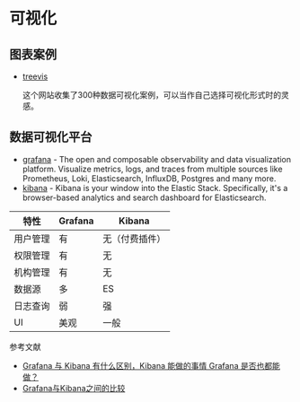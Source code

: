 # 可视化

## 图表案例

- [treevis](https://treevis.net/#Li2020a)

    这个网站收集了300种数据可视化案例，可以当作自己选择可视化形式时的灵感。

## 数据可视化平台

- [grafana](https://github.com/grafana) - The open and composable observability and data visualization platform. Visualize metrics, logs, and traces from multiple sources like Prometheus, Loki, Elasticsearch, InfluxDB, Postgres and many more.
- [kibana](https://github.com/elastic/kibana) - Kibana is your window into the Elastic Stack. Specifically, it's a browser-based analytics and search dashboard for Elasticsearch.

| 特性 | Grafana | Kibana |
| --- | --- | --- |
| 用户管理 | 有 | 无（付费插件） |
| 权限管理 | 有 | 无 |
| 机构管理 | 有 | 无 |
| 数据源 | 多 | ES |
| 日志查询 | 弱 | 强 |
| UI | 美观 | 一般 |

参考文献

- [Grafana 与 Kibana 有什么区别，Kibana 能做的事情 Grafana 是否也都能做？](https://www.zhihu.com/question/54388690)
- [Grafana与Kibana之间的比较](https://www.jianshu.com/p/3ebbde9601be)
